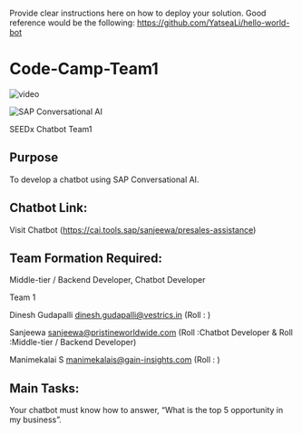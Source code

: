 Provide clear instructions here on how to deploy your solution.
Good reference would be the following:
https://github.com/YatseaLi/hello-world-bot

# Code-Camp-Team1

![video](https://streamable.com/s/i8psl/gvmjfh)


![SAP Conversational AI](https://i.imgur.com/mKxXnBu.png)

SEEDx Chatbot Team1

## Purpose
To develop a chatbot using SAP Conversational AI.

## Chatbot Link: 
 Visit Chatbot (https://cai.tools.sap/sanjeewa/presales-assistance)

## Team Formation Required: 
Middle-tier / Backend Developer, Chatbot Developer

Team 1		

Dinesh Gudapalli	dinesh.gudapalli@vestrics.in (Roll : )

Sanjeewa	sanjeewa@pristineworldwide.com (Roll :Chatbot Developer & Roll :Middle-tier / Backend Developer)

Manimekalai S manimekalais@gain-insights.com (Roll : )


## Main Tasks: 
Your chatbot must know how to answer, “What is the top 5 opportunity in my business”.





